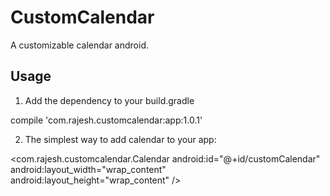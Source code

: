 # CustomCalendar

A customizable calendar android.

## Usage

 1) Add the dependency to your build.gradle 
  
  compile 'com.rajesh.customcalendar:app:1.0.1'

 2) The simplest way to add calendar to your app:

  <com.rajesh.customcalendar.Calendar
        android:id="@+id/customCalendar"
        android:layout_width="wrap_content"
        android:layout_height="wrap_content"
        />
        
 
